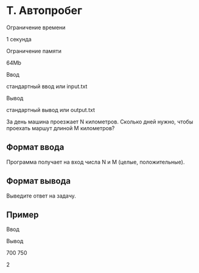 T. Автопробег
=============

Ограничение времени

1 секунда

Ограничение памяти

64Mb

Ввод

стандартный ввод или input.txt

Вывод

стандартный вывод или output.txt

За день машина проезжает N километров. Сколько дней нужно, чтобы проехать маршут длиной M километров?

Формат ввода
------------

Программа получает на вход числа N и M (целые, положительные).

Формат вывода
-------------

Выведите ответ на задачу.

Пример
------

Ввод

Вывод

700
750

2